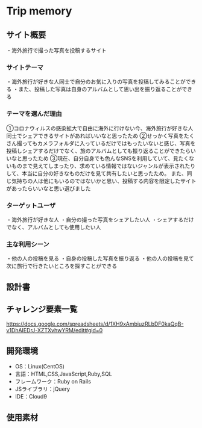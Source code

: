 # Trip memory

## サイト概要
・海外旅行で撮った写真を投稿するサイト

### サイトテーマ
・海外旅行が好きな人同士で自分のお気に入りの写真を投稿してみることができる
・また、投稿した写真は自身のアルバムとして思い出を振り返ることができる


### テーマを選んだ理由
①コロナウィルスの感染拡大で自由に海外に行けない今、海外旅行が好きな人同士でシェアできるサイトがあればいいなと思ったため
②せっかく写真をたくさん撮ってもカメラフォルダに入っているだけではもったいないと感じ、写真を投稿しシェアするだけでなく、旅のアルバムとしても振り返ることができたらいいなと思ったため
③現在、自分自身でも色んなSNSを利用していて、見たくないものまで見えてしまったり、求めている情報ではないジャンルが表示されたりして、本当に自分の好きなものだけを見て共有したいと思ったため。
また、同じ気持ちの人は他にもいるのではないかと思い、投稿する内容を限定したサイトがあったらいいなと思い選びました

### ターゲットユーザ
・海外旅行が好きな人
・自分の撮った写真をシェアしたい人
・シェアするだけでなく、アルバムとしても使用したい人

### 主な利用シーン
・他の人の投稿を見る
・自身の投稿した写真を振り返る
・他の人の投稿を見て次に旅行で行きたいところを探すことができる

## 設計書


## チャレンジ要素一覧
https://docs.google.com/spreadsheets/d/1XH9xAmbiuzRLbDF0kaQqB-v1DhAIEDrJ-XZTXvhwYRM/edit#gid=0

## 開発環境
- OS：Linux(CentOS)
- 言語：HTML,CSS,JavaScript,Ruby,SQL
- フレームワーク：Ruby on Rails
- JSライブラリ：jQuery
- IDE：Cloud9

## 使用素材
<!--- 外部サービスの画像素材・音声素材を使用した場合は、必ずサービス名とURLを明記してください。-->
<!--- 使用しない場合は、使用素材の項目をREADMEから削除してください。-->